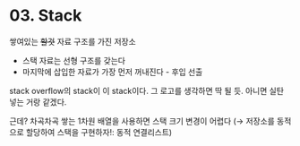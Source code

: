 # 03. Stack

쌓여있는 ~~할것~~ 자료 구조를 가진 저장소

* 스택 자료는 선형 구조를 갖는다
* 마지막에 삽입한 자료가 가장 먼저 꺼내진다 - 후입 선출

stack overflow의 stack이 이 stack이다. 그 로고를 생각하면 딱 될 듯. 아니면 실탄 넣는 거랑 같겠다. 



근데? 차곡차곡 쌓는 1차원 배열을 사용하면 스택 크기 변경이 어렵다
(&rarr; 저장소를 동적으로 할당하여 스택을 구현하자!: 동적 연결리스트)



